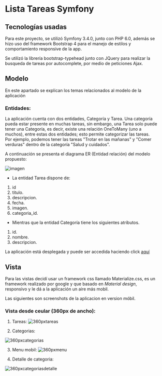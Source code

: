 Lista Tareas Symfony
============

## Tecnologías usadas

Para este proyecto, se utilizó Symfony 3.4.0, junto con PHP 6.0, además se hizo uso del
framework Bootstrap 4 para el manejo de estilos y comportamiento responsive de la app.

Se utilizó la librería bootstrap-typehead junto con JQuery para realizar la busqueda de tareas por autocomplete, por medio de peticiones Ajax.

## Modelo

En este apartado se explican los temas relacionados al modelo de la aplicación

### Entidades:

La aplicación cuenta con dos entidades, Categoría y Tarea. Una categoría pueda estar presente en muchas tareas, sin embargo, una Tarea solo puede tener una Categoría, es decir, existe una relación OneToMany (uno a muchos), entre estas dos entidades; esto permite categorizar las tareas. Por ejemplo, podemos tener las tareas "Trotar en las mañanas" y "Comer verduras" dentro de la categoría "Salud y cuidados".

A continuación se presenta el diagrama ER (Entidad relación) del modelo propuesto:

![imagen](https://i.imgur.com/7Jyk4vS.png)

* La entidad Tarea dispone de:

1. id
2. titulo.
3. descripcion.
4. fecha.
5. imagen.
6. categoria_id.

* Mientras que la entidad Categoría tiene los siguientes atributos.

1. id.
2. nombre.
3. descripcion.

La aplicación está desplegada y puede ser accedida haciendo click [aquí](http://carlosandresmorenovelez.000webhostapp.com/tarea)

## Vista

Para las vistas decidí usar un framework css llamado Materialize.css, es un framework realizado por google y que basado en *Material design*, responsivo y le dá a la aplicación un aire más mobil.

Las siguientes son screenshots de la aplicacion en version móbil.

### Vista desde ceular (360px de ancho):

1. Tareas:
![360pxtareas](https://i.imgur.com/533iGYN.png)

2. Categorias:

![360pxcategorias](https://i.imgur.com/KfBcQki.png)

3. Menu mobil:
![360pxmenu](https://i.imgur.com/d6jCnga.png)

4. Detalle de categoria:

![360pxcategoriasdetalle](https://i.imgur.com/EW4knin.png)
